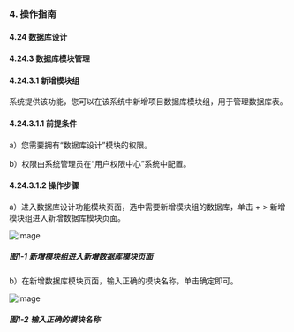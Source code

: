 ### 4. 操作指南

#### 4.24 数据库设计

#### 4.24.3 数据库模块管理

#### 4.24.3.1 新增模块组

系统提供该功能，您可以在该系统中新增项目数据库模块组，用于管理数据库表。

#### 4.24.3.1.1 前提条件

a）您需要拥有“数据库设计”模块的权限。

b）权限由系统管理员在“用户权限中心”系统中配置。

#### 4.24.3.1.2 操作步骤

a）进入数据库设计功能模块页面，选中需要新增模块组的数据库，单击 + > 新增模块组进入新增数据库模块页面。

![image](https://user-images.githubusercontent.com/79617492/200521836-ec4a6b8e-7b59-4193-b455-2d8997ec7e0a.png)

##### 图1-1 新增模块组进入新增数据库模块页面

b）在新增数据库模块页面，输入正确的模块名称，单击确定即可。

![image](https://user-images.githubusercontent.com/79617492/200521851-fa42c97b-ac3b-4cb6-95cf-6e1448c71250.png)

##### 图1-2 输入正确的模块名称
